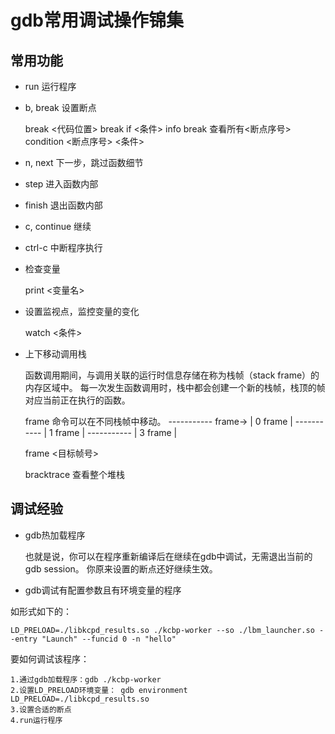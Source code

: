 # gdb常用调试操作锦集

## 常用功能

* run 运行程序

* b, break 设置断点

	break <代码位置>
	break if <条件>
	info break 查看所有<断点序号>
	condition <断点序号> <条件>
	
* n, next 	下一步，跳过函数细节

* step 	进入函数内部
* finish 	退出函数内部

* c, continue 	继续



* ctrl-c 中断程序执行
	
* 检查变量

	print <变量名>
	
* 设置监视点，监控变量的变化
	
	watch <条件>
	
* 上下移动调用栈

	函数调用期间，与调用关联的运行时信息存储在称为栈帧（stack frame）的内存区域中。
	每一次发生函数调用时，栈中都会创建一个新的栈帧，栈顶的帧对应当前正在执行的函数。
	
	frame 命令可以在不同栈帧中移动。
	        -----------
	frame-> | 0 frame |
	        -----------
			| 1 frame |
	        -----------
			| 3 frame |

	frame <目标帧号>
	
	bracktrace 查看整个堆栈

## 调试经验

* gdb热加载程序

	也就是说，你可以在程序重新编译后在继续在gdb中调试，无需退出当前的gdb session。
	你原来设置的断点还好继续生效。


* gdb调试有配置参数且有环境变量的程序

如形式如下的：

	LD_PRELOAD=./libkcpd_results.so ./kcbp-worker --so ./lbm_launcher.so --entry "Launch" --funcid 0 -n "hello"

要如何调试该程序：

	1.通过gdb加载程序：gdb ./kcbp-worker
	2.设置LD_PRELOAD环境变量： gdb environment LD_PRELOAD=./libkcpd_results.so
	3.设置合适的断点
	4.run运行程序

	
	

	
	

	
  
